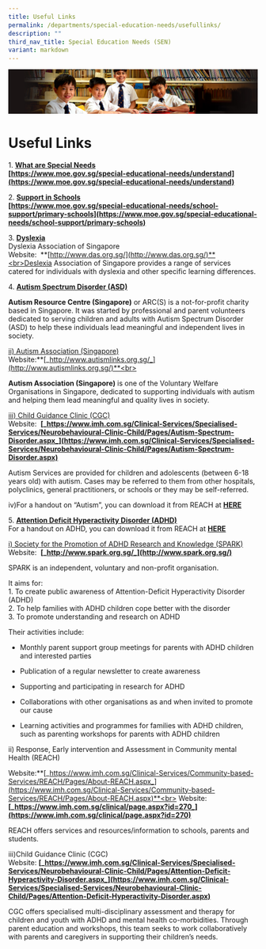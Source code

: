 ```yaml
---
title: Useful Links
permalink: /departments/special-education-needs/usefullinks/
description: ""
third_nav_title: Special Education Needs (SEN)
variant: markdown
---
```

![](/images/Sub-banner1.jpg)

Useful Links
============

1\. <b><u>What are Special Needs</u></b><br>
**[https://www.moe.gov.sg/special-educational-needs/understand](https://www.moe.gov.sg/special-educational-needs/understand)**

2\. <b><u>Support in Schools</u></b><br>
**[https://www.moe.gov.sg/special-educational-needs/school-support/primary-schools](https://www.moe.gov.sg/special-educational-needs/school-support/primary-schools)**

3\.  <b><u>Dyslexia</u></b><br>
Dyslexia Association of Singapore<br>
Website:&nbsp;&nbsp;**[http://www.das.org.sg/](http://www.das.org.sg/)**<br>Deslexia Association of Singapore provides a range of services catered for individuals with dyslexia and other specific learning differences.

4\.  <b><u>Autism Spectrum Disorder (ASD)</u></b>

**Autism Resource Centre (Singapore)** or ARC(S) is a not-for-profit charity based in Singapore. It was started by professional and parent volunteers dedicated to serving children and adults with Autism Spectrum Disorder (ASD) to help these individuals lead meaningful and independent lives in society.

<u>ii)  Autism Association (Singapore)</u><br>
Website:**[_http://www.autismlinks.org.sg/_](http://www.autismlinks.org.sg/)**<br>

**Autism Association (Singapore)**&nbsp;is one of the Voluntary Welfare Organisations in Singapore, dedicated to supporting individuals with autism and helping them lead meaningful and quality lives in society.

<u>iii)  Child Guidance Clinic (CGC)</u><br>
Website:&nbsp;&nbsp;**[_https://www.imh.com.sg/Clinical-Services/Specialised-Services/Neurobehavioural-Clinic-Child/Pages/Autism-Spectrum-Disorder.aspx_](https://www.imh.com.sg/Clinical-Services/Specialised-Services/Neurobehavioural-Clinic-Child/Pages/Autism-Spectrum-Disorder.aspx)**

Autism Services&nbsp;are provided for children and adolescents (between 6-18 years old) with autism. Cases may be referred to them from other hospitals, polyclinics, general practitioners, or schools or they may be self-referred.

iv)For a handout on “Autism”, you can download it from REACH at&nbsp;**[HERE](https://www.imh.com.sg/Documents/publications/service-brochures/for-children-and-adolescents/Brochure_NBC.pdf)**

5\. <b><u>Attention Deficit Hyperactivity Disorder (ADHD)</u></b><br>
For a handout on ADHD, you can download it from REACH at&nbsp;**[HERE](https://www.imh.com.sg/Documents/publications/educational-brochures/for-children-and-adolescents/ADHD_Booklet.pdf)**

<u>i)  Society for the Promotion of ADHD Research and Knowledge (SPARK)</u><br>
Website:&nbsp;&nbsp;**[_http://www.spark.org.sg/_](http://www.spark.org.sg/)**

SPARK is an independent, voluntary and non-profit organisation.

It aims for:<br>
1\. To create public awareness of Attention-Deficit Hyperactivity Disorder (ADHD)<br>
2\. To help families with ADHD children cope better with the disorder<br>
3\. To promote understanding and research on ADHD

Their activities include:  
  

*   Monthly parent support group meetings for parents with ADHD children and interested parties  
    
*   Publication of a regular newsletter to create awareness  
    
*   Supporting and participating in research for ADHD  
    
*   Collaborations with other organisations as and when invited to promote our cause  
    
*   Learning activities and programmes for families with ADHD children, such as parenting workshops for parents with ADHD children  
    
ii) Response, Early intervention and Assessment in Community mental Health (REACH)

Website:**[_https://www.imh.com.sg/Clinical-Services/Community-based-Services/REACH/Pages/About-REACH.aspx_](https://www.imh.com.sg/Clinical-Services/Community-based-Services/REACH/Pages/About-REACH.aspx)**<br>
Website: **[_https://www.imh.com.sg/clinical/page.aspx?id=270_](https://www.imh.com.sg/clinical/page.aspx?id=270)**

REACH offers services and resources/information to schools, parents and students.

iii)Child Guidance Clinic (CGC)<br>
Website: **[_https://www.imh.com.sg/Clinical-Services/Specialised-Services/Neurobehavioural-Clinic-Child/Pages/Attention-Deficit-Hyperactivity-Disorder.aspx_](https://www.imh.com.sg/Clinical-Services/Specialised-Services/Neurobehavioural-Clinic-Child/Pages/Attention-Deficit-Hyperactivity-Disorder.aspx)**

CGC offers specialised multi-disciplinary assessment and therapy for children and youth with ADHD and mental health co-morbidities. Through parent education and workshops, this team seeks to work collaboratively with parents and caregivers in supporting their children’s needs.